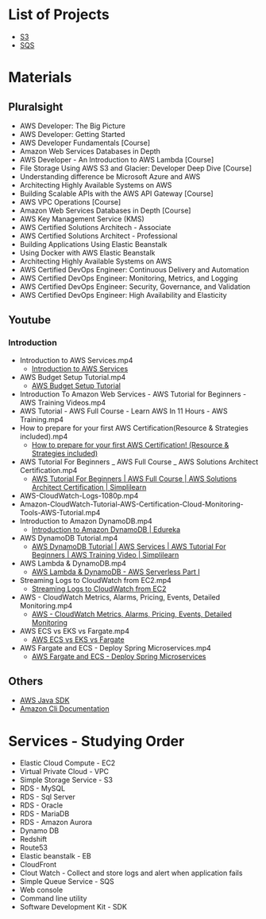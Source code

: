 # List of Projects
* [S3](s3)
* [SQS](sqs)

# Materials
## Pluralsight
* AWS Developer: The Big Picture
* AWS Developer: Getting Started
* AWS Developer Fundamentals [Course]
* Amazon Web Services Databases in Depth
* AWS Developer - An Introduction to AWS Lambda [Course]
* File Storage Using AWS S3 and Glacier: Developer Deep Dive [Course]
* Understanding difference be Microsoft Azure and AWS
* Architecting Highly Available Systems on AWS
* Building Scalable APIs with the AWS API Gateway [Course]
* AWS VPC Operations [Course]
* Amazon Web Services Databases in Depth [Course]
* AWS Key Management Service (KMS)
* AWS Certified Solutions Architech - Associate
* AWS Certified Solutions Architect - Professional
* Building Applications Using Elastic Beanstalk
* Using Docker with AWS Elastic Beanstalk
* Architecting Highly Available Systems on AWS
* AWS Certified DevOps Engineer: Continuous Delivery and Automation
* AWS Certified DevOps Engineer: Monitoring, Metrics, and Logging
* AWS Certified DevOps Engineer: Security, Governance, and Validation
* AWS Certified DevOps Engineer: High Availability and Elasticity

## Youtube
### Introduction
* Introduction to AWS Services.mp4
	* [Introduction to AWS Services](https://www.youtube.com/watch?v=Z3SYDTMP3ME&list=PLAAFXN2OG73WoYuYevW5sYrc5UxbeRVZq&index=9&t=172s)
* AWS Budget Setup Tutorial.mp4
	* [AWS Budget Setup Tutorial](https://www.youtube.com/watch?v=fvz0cphjHjg&list=PLAAFXN2OG73WoYuYevW5sYrc5UxbeRVZq&index=11&ab_channel=StephaneMaarek)
* Introduction To Amazon Web Services - AWS Tutorial for Beginners - AWS Training Videos.mp4
* AWS Tutorial - AWS Full Course - Learn AWS In 11 Hours - AWS Training.mp4
* How to prepare for your first AWS Certification(Resource & Strategies included).mp4
	* [How to prepare for your first AWS Certification! (Resource & Strategies included)](https://www.youtube.com/watch?v=n_xUYEKBeIU&list=PLAAFXN2OG73WoYuYevW5sYrc5UxbeRVZq&index=4&t=0s)
* AWS Tutorial For Beginners _ AWS Full Course _ AWS Solutions Architect Certification.mp4
	* [AWS Tutorial For Beginners | AWS Full Course | AWS Solutions Architect Certification | Simplilearn](https://www.youtube.com/watch?v=RLd_XTyt-w8)
* AWS-CloudWatch-Logs-1080p.mp4
* Amazon-CloudWatch-Tutorial-AWS-Certification-Cloud-Monitoring-Tools-AWS-Tutorial.mp4
* Introduction to Amazon DynamoDB.mp4
	* [Introduction to Amazon DynamoDB | Edureka](https://www.youtube.com/watch?v=ovEq4L6tGfc)
* AWS DynamoDB Tutorial.mp4
	* [AWS DynamoDB Tutorial | AWS Services | AWS Tutorial For Beginners | AWS Training Video | Simplilearn](https://www.youtube.com/watch?v=2mVR_Qgx_RU)
* AWS Lambda & DynamoDB.mp4
	* [AWS Lambda & DynamoDB - AWS Serverless Part I](https://www.youtube.com/watch?v=ijyeE-pXFk0)
* Streaming Logs to CloudWatch from EC2.mp4
	* [Streaming Logs to CloudWatch from EC2](https://www.youtube.com/watch?v=mJXcxe6Kxwg)
* AWS - CloudWatch Metrics, Alarms, Pricing, Events, Detailed Monitoring.mp4
	* [AWS - CloudWatch Metrics, Alarms, Pricing, Events, Detailed Monitoring](https://www.youtube.com/watch?v=8-KNqr60AyU)
* AWS ECS vs EKS vs Fargate.mp4
	* [AWS ECS vs EKS vs Fargate](https://www.youtube.com/watch?v=HoXEyXIf6_U)
* AWS Fargate and ECS - Deploy Spring Microservices.mp4
	* [AWS Fargate and ECS - Deploy Spring Microservices](https://www.youtube.com/watch?v=2oXVYxIPs88)
	
## Others
* [AWS Java SDK](https://aws.amazon.com/sdk-for-java)
* [Amazon Cli Documentation](https://aws.amazon.com/cli)

# Services - Studying Order
* Elastic Cloud Compute - EC2
* Virtual Private Cloud - VPC
* Simple Storage Service - S3
* RDS - MySQL
* RDS - Sql Server
* RDS - Oracle
* RDS - MariaDB
* RDS - Amazon Aurora
* Dynamo DB
* Redshift
* Route53
* Elastic beanstalk - EB
* CloudFront
* Clout Watch - Collect and store logs and alert when application fails
* Simple Queue Service - SQS
* Web console
* Command line utility
* Software Development Kit - SDK
